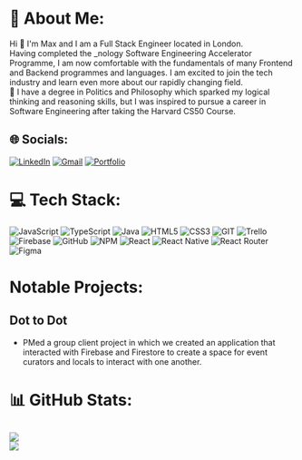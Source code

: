 # 💫 About Me:

Hi 👋 I'm Max and I am a Full Stack Engineer located in London.<br>
Having completed the \_nology Software Engineering Accelerator Programme, I am now comfortable with the fundamentals of many Frontend and Backend programmes and languages. I am excited to join the tech industry and learn even more about our rapidly changing field. <br>
💬 I have a degree in Politics and Philosophy which sparked my logical thinking and reasoning skills, but I was inspired to pursue a career in Software Engineering after taking the Harvard CS50 Course.<br>


## 🌐 Socials:

[![LinkedIn](https://img.shields.io/badge/LinkedIn-0077B5?style=for-the-badge&logo=linkedin&logoColor=white)](https://linkedin.com/in/maxswaine)
[![Gmail](https://img.shields.io/badge/Gmail-D14836?style=for-the-badge&logo=gmail&logoColor=white)](mailto:maxswainework@gmail.com)
[![Portfolio](https://img.shields.io/badge/website-000000?style=for-the-badge&logo=About.me&logoColor=white)](https://portfolio-f9abe.web.app/)

# 💻 Tech Stack:

![JavaScript](https://img.shields.io/badge/javascript-%23323330.svg?style=for-the-badge&logo=javascript&logoColor=%23F7DF1E) ![TypeScript](https://img.shields.io/badge/typescript-%23007ACC.svg?style=for-the-badge&logo=typescript&logoColor=white) ![Java](https://img.shields.io/badge/java-%23ED8B00.svg?style=for-the-badge&logo=java&logoColor=white) ![HTML5](https://img.shields.io/badge/html5-%23E34F26.svg?style=for-the-badge&logo=html5&logoColor=white) ![CSS3](https://img.shields.io/badge/css3-%231572B6.svg?style=for-the-badge&logo=css3&logoColor=white) ![GIT](https://img.shields.io/badge/Git-fc6d26?style=for-the-badge&logo=git&logoColor=white) ![Trello](https://img.shields.io/badge/Trello-%23026AA7.svg?style=for-the-badge&logo=Trello&logoColor=white) ![Firebase](https://img.shields.io/badge/firebase-%23039BE5.svg?style=for-the-badge&logo=firebase) ![GitHub](https://img.shields.io/badge/GitHub-%23121011.svg?style=for-the-badge&logo=github&logoColor=white) ![NPM](https://img.shields.io/badge/NPM-%23000000.svg?style=for-the-badge&logo=npm&logoColor=white) ![React](https://img.shields.io/badge/react-%2320232a.svg?style=for-the-badge&logo=react&logoColor=%2361DAFB) ![React Native](https://img.shields.io/badge/react_native-%2320232a.svg?style=for-the-badge&logo=react&logoColor=%2361DAFB) ![React Router](https://img.shields.io/badge/React_Router-CA4245?style=for-the-badge&logo=react-router&logoColor=white) ![Figma](https://img.shields.io/badge/figma-%23F24E1E.svg?style=for-the-badge&logo=figma&logoColor=white)

# Notable Projects:
## Dot to Dot
- PMed a group client project in which we created an application that interacted with Firebase and Firestore to create a space for event curators and locals to interact with one another.

# 📊 GitHub Stats:

![](https://github-readme-stats.vercel.app/api/top-langs/?username=maxswaine&theme=dark&hide_border=false&include_all_commits=true&count_private=false&layout=compact)<br>
[![](https://visitcount.itsvg.in/api?id=maxswaine&icon=2&color=1)](https://visitcount.itsvg.in)
---



<!-- Proudly created with GPRM ( https://gprm.itsvg.in ) -->
